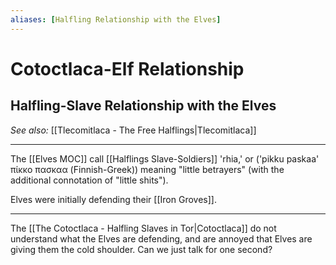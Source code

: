 ```yaml
---
aliases: [Halfling Relationship with the Elves]
---
```


# Cotoctlaca-Elf Relationship
## Halfling-Slave Relationship with the Elves
*See also:* [[Tlecomitlaca - The Free Halflings|Tlecomitlaca]]
___
The [[Elves MOC]] call [[Halflings Slave-Soldiers]] 'rhia,' or ('pikku paskaa' πίκκο πασκαα (Finnish-Greek)) meaning "little betrayers" (with the additional connotation of "little shits"). 

Elves were initially defending their [[Iron Groves]].
___

The [[The Cotoctlaca - Halfling Slaves in Tor|Cotoctlaca]] do not understand what the Elves are defending, and are annoyed that Elves are giving them the cold shoulder. Can we just talk for one second? 

